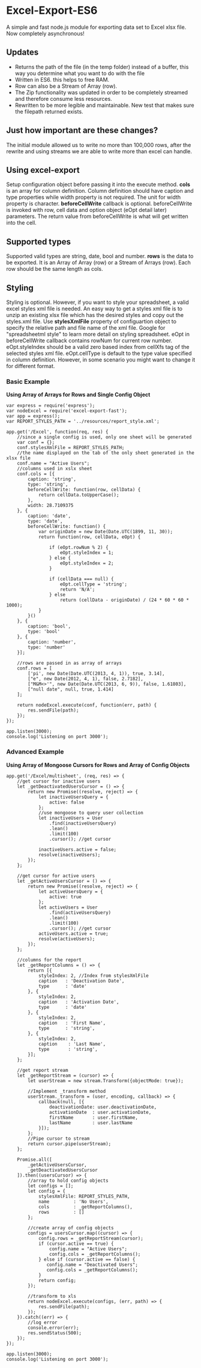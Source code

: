 # Excel-Export-ES6 #
A simple and fast node.js module for exporting data set to Excel xlsx file. Now completely asynchronous!

## Updates ##

- Returns the path of the file (in the temp folder) instead of a buffer, this way you determine what you want to do with the file
- Written in ES6.  this helps to free RAM.
- Row can also be a Stream of Array (row).
- The Zip functionality was updated in order to be completely streamed and therefore consume less resources.
- Rewritten to be more legible and maintainable.  New test that makes sure the filepath returned exists.

## Just how important are these changes? ##
The initial module allowed us to write no more than 100,000 rows, after the rewrite and using streams we are able to write more than excel can handle.

## Using excel-export ##
Setup configuration object before passing it into the execute method.  **cols** is an array for column definition.  Column definition should have caption and type properties while width property is not required.  The unit for width property is character.   **beforeCellWrite** callback is optional.  beforeCellWrite is invoked with row, cell data and option object (eOpt detail later) parameters.  The return value from beforeCellWrite is what will get written into the cell.  

## Supported types ##
Supported valid types are string, date, bool and number.  **rows** is the data to be exported. It is an Array of Array (row) or a Stream of Arrays (row). Each row should be the same length as cols.

## Styling ##
Styling is optional.  However, if you want to style your spreadsheet, a valid excel styles xml file is needed.  An easy way to get a styles xml file is to unzip an existing xlsx file which has the desired styles and copy out the styles.xml file. Use **stylesXmlFile** property of configuartion object to specify the relative path and file name of the xml file.  Google for "spreadsheetml style" to learn more detail on styling spreadsheet.  eOpt in beforeCellWrite callback contains rowNum for current row number. eOpt.styleIndex should be a valid zero based index from cellXfs tag of the selected styles xml file.  eOpt.cellType is default to the type value specified in column definition.  However, in some scenario you might want to change it for different format. 

### Basic Example ###
**Using Array of Arrays for Rows and Single Config Object**

    var express = require('express');
    var nodeExcel = require('excel-export-fast');
    var app = express();
    var REPORT_STYLES_PATH = '../resources/report_style.xml';

    app.get('/Excel', function(req, res) {
        //since a single config is used, only one sheet will be generated
        var conf = {};
        conf.stylesXmlFile = REPORT_STYLES_PATH;
        //the name displayed on the tab of the only sheet generated in the xlsx file
        conf.name = "Active Users";
        //columns used in xslx sheet
        conf.cols = [{
            caption: 'string',
            type: 'string',
            beforeCellWrite: function(row, cellData) {
                return cellData.toUpperCase();
            },
            width: 28.7109375
        }, {
            caption: 'date',
            type: 'date',
            beforeCellWrite: function() {
                var originDate = new Date(Date.UTC(1899, 11, 30));
                return function(row, cellData, eOpt) {

                    if (eOpt.rowNum % 2) {
                        eOpt.styleIndex = 1;
                    } else {
                        eOpt.styleIndex = 2;
                    }

                    if (cellData === null) {
                        eOpt.cellType = 'string';
                        return 'N/A';
                    } else
                        return (cellData - originDate) / (24 * 60 * 60 * 1000);
                }
            }()
        }, {
            caption: 'bool',
            type: 'bool'
        }, {
            caption: 'number',
            type: 'number'
        }];
        
        //rows are passed in as array of arrays
        conf.rows = [
            ['pi', new Date(Date.UTC(2013, 4, 1)), true, 3.14],
            ["e", new Date(2012, 4, 1), false, 2.7182],
            ["M&M<>'", new Date(Date.UTC(2013, 6, 9)), false, 1.61803],
            ["null date", null, true, 1.414]
        ];
        
        return nodeExcel.execute(conf, function(err, path) {
            res.sendFile(path);
        });
    });

    app.listen(3000);
    console.log('Listening on port 3000');
    
### Advanced Example ###
**Using Array of Mongoose Cursors for Rows and Array of Config Objects**

    app.get('/Excel/multisheet', (req, res) => {
        //get cursor for inactive users
        let _getDeactivatedUsersCursor = () => {
            return new Promise((resolve, reject) => {
                let inactiveUsersQuery = {
                    active: false
                };
                //use mongoose to query user collection
                let inactiveUsers = User
                    .find(inactiveUsersQuery)
                    .lean()
                    .limit(100)
                    .cursor(); //get cursor

                inactiveUsers.active = false;
                resolve(inactiveUsers);
            });
        };

        //get cursor for active users
        let _getActiveUsersCursor = () => {
            return new Promise((resolve, reject) => {
                let activeUsersQuery = {
                    active: true
                };
                let activeUsers = User
                    .find(activeUsersQuery)
                    .lean()
                    .limit(100)
                    .cursor(); //get cursor
                activeUsers.active = true;
                resolve(activeUsers);
            });
        };

        //columns for the report
        let _getReportColumns = () => {
            return [{
                styleIndex: 2, //Index from stylesXmlFile
                caption   : 'Deactivation Date',
                type      : 'date'
            }, {
                styleIndex: 2,
                caption   : 'Activation Date',
                type      : 'date'
            }, {
                styleIndex: 2,
                caption   : 'First Name',
                type      : 'string',
            }, {
                styleIndex: 2,
                caption    : 'Last Name',
                type       : 'string',
            }];
        };

        //get report stream
        let _getReportStream = (cursor) => {
            let userStream = new stream.Transform({objectMode: true});
            
            //Implement _transform method
            userStream._transform = (user, encoding, callback) => {
                callback(null, [{
                    deactivationDate: user.deactivationDate,
                    activationDate  : user.activationDate,
                    firstName       : user.firstName,
                    lastName        : user.lastName
                }]);
            };
            //Pipe cursor to stream
            return cursor.pipe(userStream);
        };

        Promise.all([
            _getActiveUsersCursor, 
            _getDeactivatedUsersCursor
        ]).then((usersCursor) => {
            //array to hold config objects
            let configs = [];
            let config = {
                stylesXmlFile: REPORT_STYLES_PATH,
                name         : 'No Users',
                cols         : _getReportColumns(),
                rows         : []
            };

            //create array of config objects
            configs = usersCursor.map((cursor) => {
                config.rows = _getReportStream(cursor);
                if (cursor.active == true) {
                    config.name = "Active Users";
                    config.cols = _getReportColumns();
                } else if (cursor.active == false) {
                   config.name = "Deactivated Users";
                   config.cols = _getReportColumns();
                }
                return config;
            });

            //transform to xls
            return nodeExcel.execute(configs, (err, path) => {
                res.sendFile(path);
            });
        }).catch((err) => {
            //log error
            console.error(err);
            res.sendStatus(500);
        });
    });

    app.listen(3000);
    console.log('Listening on port 3000');
